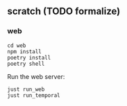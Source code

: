 ## scratch (TODO formalize)

### web
```
cd web
npm install
poetry install
poetry shell
```

Run the web server:
```
just run_web
just run_temporal
```